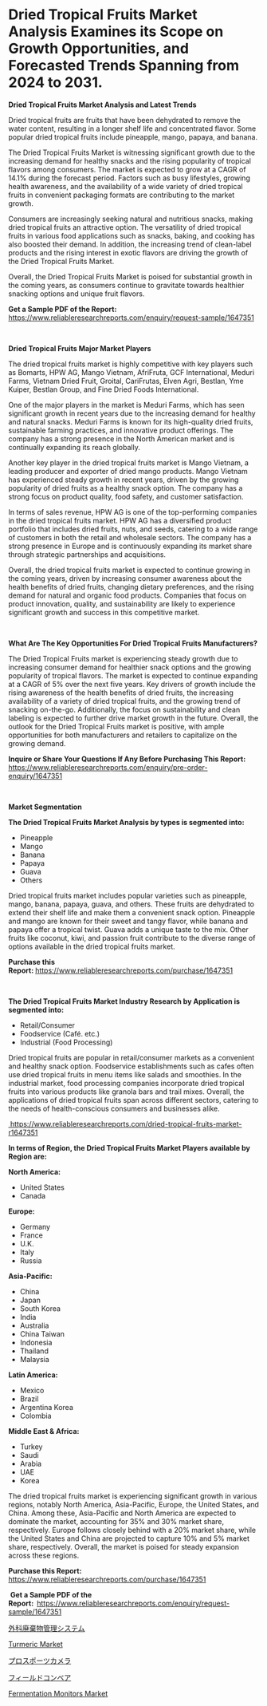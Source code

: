 <p><h1>Dried Tropical Fruits Market Analysis Examines its Scope on Growth Opportunities, and Forecasted Trends Spanning from 2024 to 2031.</h1></p><p><strong>Dried Tropical Fruits Market Analysis and Latest Trends</strong></p>
<p><p>Dried tropical fruits are fruits that have been dehydrated to remove the water content, resulting in a longer shelf life and concentrated flavor. Some popular dried tropical fruits include pineapple, mango, papaya, and banana.</p><p>The Dried Tropical Fruits Market is witnessing significant growth due to the increasing demand for healthy snacks and the rising popularity of tropical flavors among consumers. The market is expected to grow at a CAGR of 14.1% during the forecast period. Factors such as busy lifestyles, growing health awareness, and the availability of a wide variety of dried tropical fruits in convenient packaging formats are contributing to the market growth.</p><p>Consumers are increasingly seeking natural and nutritious snacks, making dried tropical fruits an attractive option. The versatility of dried tropical fruits in various food applications such as snacks, baking, and cooking has also boosted their demand. In addition, the increasing trend of clean-label products and the rising interest in exotic flavors are driving the growth of the Dried Tropical Fruits Market.</p><p>Overall, the Dried Tropical Fruits Market is poised for substantial growth in the coming years, as consumers continue to gravitate towards healthier snacking options and unique fruit flavors.</p></p>
<p><strong>Get a Sample PDF of the Report:&nbsp;</strong> <a href="https://www.reliableresearchreports.com/enquiry/request-sample/1647351">https://www.reliableresearchreports.com/enquiry/request-sample/1647351</a></p>
<p>&nbsp;</p>
<p><strong>Dried Tropical Fruits Major Market Players</strong></p>
<p><p>The dried tropical fruits market is highly competitive with key players such as Bomarts, HPW AG, Mango Vietnam, AfriFruta, GCF International, Meduri Farms, Vietnam Dried Fruit, Groital, CariFrutas, Elven Agri, Bestlan, Yme Kuiper, Bestlan Group, and Fine Dried Foods International. </p><p>One of the major players in the market is Meduri Farms, which has seen significant growth in recent years due to the increasing demand for healthy and natural snacks. Meduri Farms is known for its high-quality dried fruits, sustainable farming practices, and innovative product offerings. The company has a strong presence in the North American market and is continually expanding its reach globally.</p><p>Another key player in the dried tropical fruits market is Mango Vietnam, a leading producer and exporter of dried mango products. Mango Vietnam has experienced steady growth in recent years, driven by the growing popularity of dried fruits as a healthy snack option. The company has a strong focus on product quality, food safety, and customer satisfaction.</p><p>In terms of sales revenue, HPW AG is one of the top-performing companies in the dried tropical fruits market. HPW AG has a diversified product portfolio that includes dried fruits, nuts, and seeds, catering to a wide range of customers in both the retail and wholesale sectors. The company has a strong presence in Europe and is continuously expanding its market share through strategic partnerships and acquisitions.</p><p>Overall, the dried tropical fruits market is expected to continue growing in the coming years, driven by increasing consumer awareness about the health benefits of dried fruits, changing dietary preferences, and the rising demand for natural and organic food products. Companies that focus on product innovation, quality, and sustainability are likely to experience significant growth and success in this competitive market.</p></p>
<p>&nbsp;</p>
<p><strong>What Are The Key Opportunities For Dried Tropical Fruits Manufacturers?</strong></p>
<p><p>The Dried Tropical Fruits market is experiencing steady growth due to increasing consumer demand for healthier snack options and the growing popularity of tropical flavors. The market is expected to continue expanding at a CAGR of 5% over the next five years. Key drivers of growth include the rising awareness of the health benefits of dried fruits, the increasing availability of a variety of dried tropical fruits, and the growing trend of snacking on-the-go. Additionally, the focus on sustainability and clean labeling is expected to further drive market growth in the future. Overall, the outlook for the Dried Tropical Fruits market is positive, with ample opportunities for both manufacturers and retailers to capitalize on the growing demand.</p></p>
<p><strong>Inquire or Share Your Questions If Any Before Purchasing This Report:</strong> <a href="https://www.reliableresearchreports.com/enquiry/pre-order-enquiry/1647351">https://www.reliableresearchreports.com/enquiry/pre-order-enquiry/1647351</a></p>
<p>&nbsp;</p>
<p><strong>Market Segmentation</strong></p>
<p><strong>The Dried Tropical Fruits Market Analysis by types is segmented into:</strong></p>
<p><ul><li>Pineapple</li><li>Mango</li><li>Banana</li><li>Papaya</li><li>Guava</li><li>Others</li></ul></p>
<p><p>Dried tropical fruits market includes popular varieties such as pineapple, mango, banana, papaya, guava, and others. These fruits are dehydrated to extend their shelf life and make them a convenient snack option. Pineapple and mango are known for their sweet and tangy flavor, while banana and papaya offer a tropical twist. Guava adds a unique taste to the mix. Other fruits like coconut, kiwi, and passion fruit contribute to the diverse range of options available in the dried tropical fruits market.</p></p>
<p><strong>Purchase this Report:&nbsp;</strong><a href="https://www.reliableresearchreports.com/purchase/1647351">https://www.reliableresearchreports.com/purchase/1647351</a></p>
<p>&nbsp;</p>
<p><strong>The Dried Tropical Fruits Market Industry Research by Application is segmented into:</strong></p>
<p><ul><li>Retail/Consumer</li><li>Foodservice (Café. etc.)</li><li>Industrial (Food Processing)</li></ul></p>
<p><p>Dried tropical fruits are popular in retail/consumer markets as a convenient and healthy snack option. Foodservice establishments such as cafes often use dried tropical fruits in menu items like salads and smoothies. In the industrial market, food processing companies incorporate dried tropical fruits into various products like granola bars and trail mixes. Overall, the applications of dried tropical fruits span across different sectors, catering to the needs of health-conscious consumers and businesses alike.</p></p>
<p><a href="https://www.reliableresearchreports.com/dried-tropical-fruits-market-r1647351">&nbsp;https://www.reliableresearchreports.com/dried-tropical-fruits-market-r1647351</a></p>
<p><strong>In terms of Region, the Dried Tropical Fruits Market Players available by Region are:</strong></p>
<p>
    <p> <strong> North America: </strong>
        <ul>
            <li>United States</li>
            <li>Canada</li>
        </ul>
        </p> 
    <p> <strong> Europe: </strong>
        <ul>
            <li>Germany</li>
            <li>France</li>
            <li>U.K.</li>
            <li>Italy</li>
            <li>Russia</li>
        </ul>
        </p> 
    <p> <strong> Asia-Pacific: </strong>
        <ul>
            <li>China</li>
            <li>Japan</li>
            <li>South Korea</li>
            <li>India</li>
            <li>Australia</li>
            <li>China Taiwan</li>
            <li>Indonesia</li>
            <li>Thailand</li>
            <li>Malaysia</li>
        </ul>
        </p> 
    <p> <strong> Latin America: </strong>
        <ul>
            <li>Mexico</li>
            <li>Brazil</li>
            <li>Argentina Korea</li>
            <li>Colombia</li>
        </ul>
        </p> 
    <p> <strong> Middle East & Africa: </strong>
        <ul>
            <li>Turkey</li>
            <li>Saudi</li>
            <li>Arabia</li>
            <li>UAE</li>
            <li>Korea</li>
        </ul>
    </p>
    </p>
<p><p>The dried tropical fruits market is experiencing significant growth in various regions, notably North America, Asia-Pacific, Europe, the United States, and China. Among these, Asia-Pacific and North America are expected to dominate the market, accounting for 35% and 30% market share, respectively. Europe follows closely behind with a 20% market share, while the United States and China are projected to capture 10% and 5% market share, respectively. Overall, the market is poised for steady expansion across these regions.</p></p>
<p><strong>Purchase this Report: </strong><a href="https://www.reliableresearchreports.com/purchase/1647351">https://www.reliableresearchreports.com/purchase/1647351</a></p>
<p>&nbsp;<strong>Get a Sample PDF of the Report:&nbsp;&nbsp;</strong><a href="https://www.reliableresearchreports.com/enquiry/request-sample/1647351">https://www.reliableresearchreports.com/enquiry/request-sample/1647351</a></p>
<p><strong></strong></p>
<p><p><a href="https://medium.com/@barbarakss89/%E6%89%8B%E8%A1%93%E5%BB%83%E6%A3%84%E7%89%A9%E7%AE%A1%E7%90%86%E3%82%B7%E3%82%B9%E3%83%86%E3%83%A0%E5%B8%82%E5%A0%B4-%E7%AB%B6%E4%BA%89%E5%88%86%E6%9E%90-%E5%B8%82%E5%A0%B4%E5%8B%95%E5%90%91-2031%E5%B9%B4%E3%81%BE%E3%81%A7%E3%81%AE%E4%BA%88%E6%B8%AC-4d8c1b99c9c0">外科廃棄物管理システム</a></p><p><a href="https://github.com/jodemen/Market-Research-Report-List-2/blob/main/turmeric-market.md">Turmeric Market</a></p><p><a href="https://github.com/mcbeesbxa270/Market-Research-Report-List-1/blob/main/539502818669.md">プロスポーツカメラ</a></p><p><a href="https://medium.com/@harmonybogan1944/%E3%83%95%E3%82%A3%E3%83%BC%E3%83%AB%E3%83%89%E3%82%B3%E3%83%B3%E3%83%99%E3%83%A4%E5%B8%82%E5%A0%B4%E3%81%AE%E6%B4%9E%E5%AF%9F-%E5%B8%82%E5%A0%B4%E5%8B%95%E5%90%91-%E6%88%90%E9%95%B7-2024%E5%B9%B4%E3%81%8B%E3%82%892031%E5%B9%B4%E3%81%BE%E3%81%A7%E3%81%AE%E4%BA%88%E6%B8%AC-cefdd396351a">フィールドコンベア</a></p><p><a href="https://issuu.com/reportprime-2/docs/fermentation-monitors-market-size-2030.pptx">Fermentation Monitors Market</a></p></p>
